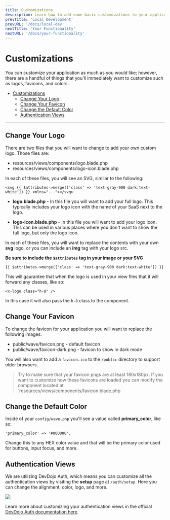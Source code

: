 ```yaml
---
title: Customizations
description: Learn how to add some basic customizations to your application
prevTitle: 'Local Development'
prevURL: '/docs/local-dev'
nextTitle: 'Your Functionality'
nextURL: '/docs/your-functionality'
---
```


# Customizations

You can customize your application as much as you would like; however, there are a handful of things that you'll immediately want to customize such as logos, favicons, and colors.

- [Customizations](#customizations)
  - [Change Your Logo](#change-your-logo)
  - [Change Your Favicon](#change-your-favicon)
  - [Change the Default Color](#change-the-default-color)
  - [Authentication Views](#authentication-views)

---

## Change Your Logo

There are two files that you will want to change to add your own custom logo. Those files are:

 - resources/views/components/logo.blade.php
 - resources/views/components/logo-icon.blade.php

In each of these files, you will see an SVG, similar to the following:

```
<svg {{ $attributes->merge(['class' => 'text-gray-900 dark:text-white']) }} xmlns="..."></svg>
```

 - **logo.blade.php** - In this file you will want to add your full logo. This typically includes your logo icon with the name of your SaaS next to the logo.

 - **logo-icon.blade.php** - In this file you will want to add your logo icon. This can be used in various places where you don't want to show the full logo, but only the logo icon.

In each of these files, you will want to replace the contents with your own **svg** logo, or you can include an **img** tag with your logo src.

**Be sure to include the `$attributes` tag in your image or your SVG**

```
{{ $attributes->merge(['class' => 'text-gray-900 dark:text-white']) }}
```

This will gaurantee that when the logo is used in your view files that it will forward any classes, like so:

```
<x-logo class="h-8" />
```

In this case it will also pass the `h-8` class to the component.

## Change Your Favicon

To change the favicon for your application you will want to replace the following images:

- public/wave/favicon.png - default favicon
- public/wave/favicon-dark.png - favicon to show in dark mode

You will also want to add a `favicon.ico` to the `/public` directory to support older browsers.

> Try to make sure that your favicon pngs are at least 180x180px. If you want to customize how these favicons are loaded you can modify the component located at `resources/views/components/favicon.blade.php

## Change the Default Color

Inside of your `config/wave.php` you'll see a value called **primary_color**, like so:

```
'primary_color' => '#000000',
```

Change this to any HEX color value and that will be the primary color used for buttons, input focus, and more.

## Authentication Views

We are utilizing DevDojo Auth, which means you can customize all the authentication views by visiting the **setup** page at `/auth/setup`. Here you can change the alignment, color, logo, and more.

<img src="https://devdojo.com/auth/assets/images/setup-screen-bg.jpg" class="w-full rounded-md" />

Learn more about customizing your authentication views in the official <a href="https://devdojo.com/auth/docs/setup-customizations/" target="_blank">DevDojo Auth documentation here</a>.